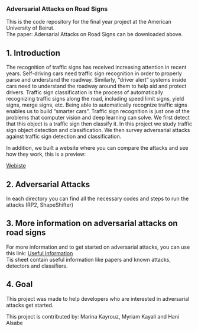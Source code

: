 ### Adversarial Attacks on Road Signs

This is the code repository for the final year project at the American University of Beirut. 
<br /> The paper: Adersarial Attacks on Road Signs can be downloaded above. 

## 1. Introduction

The recognition of traffic signs has received increasing attention in recent years. 
Self-driving cars need traffic sign recognition in order to properly parse and 
understand the roadway. Similarly, “driver alert” systems inside cars need to
understand the roadway around them to help aid and protect drivers. Traffic sign 
classification is the process of automatically recognizing traffic signs along the road, 
including speed limit signs, yield signs, merge signs, etc. Being able to automatically
recognize traffic signs enables us to build “smarter cars”. Traffic sign recognition is
just one of the problems that computer vision and deep learning can solve. We first detect
that this object is a traffic sign then classify it. In this project we study traffic sign 
object detection and classification. We then survey adversarial attacks against traffic sign
detection and classification.

In addition, we built a website where you can compare the attacks and see how they work, this is a preview:

[Webiste](https://user-images.githubusercontent.com/47104623/109508579-a9651300-7aa8-11eb-8975-1284b578e72c.mp4)



## 2. Adversarial Attacks


In each directory you can find all the necessary codes and steps to run the attacks (RP2, ShapeShifter)

## 3. More information on adversarial attacks on road signs
For more information and to get started on adversarial attacks, you can use this link:
[Useful Information](https://docs.google.com/spreadsheets/d/1dlbKTy83MP1wciNXEAtIBJG-uuKe14dGcKIj6TzTNgw/edit?usp=sharing)   
Tis sheet contain useful information like papers and known attacks, detectors and classifiers. 

## 4. Goal
This project was made to help developers who are interested in adversarial attacks get started.

This project is contributed by:
Marina Kayrouz, Myriam Kayali and Hani Alsabe
